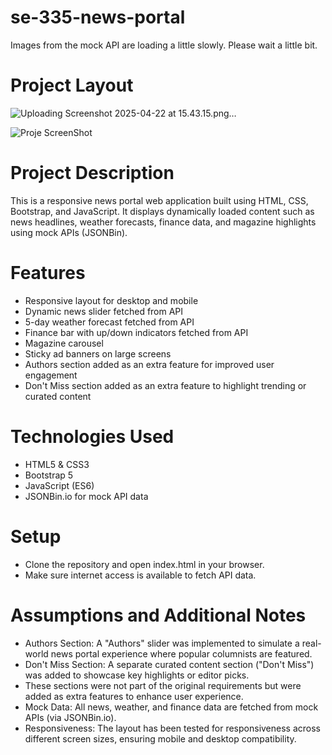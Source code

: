# se-335-news-portal

Images from the mock API are loading a little slowly. Please wait a little bit.

# Project Layout

![Uploading Screenshot 2025-04-22 at 15.43.15.png…]()

![Proje ScreenShot](news-portal/assets/Project_SS.png)

# Project Description

This is a responsive news portal web application built using HTML, CSS, Bootstrap, and JavaScript. It displays dynamically loaded content such as news headlines, weather forecasts, finance data, and magazine highlights using mock APIs (JSONBin).

# Features

- Responsive layout for desktop and mobile
- Dynamic news slider fetched from API
- 5-day weather forecast fetched from API
- Finance bar with up/down indicators fetched from API
- Magazine carousel
- Sticky ad banners on large screens
- Authors section added as an extra feature for improved user engagement
- Don't Miss section added as an extra feature to highlight trending or curated content

# Technologies Used

- HTML5 & CSS3
- Bootstrap 5
- JavaScript (ES6)
- JSONBin.io for mock API data

# Setup

- Clone the repository and open index.html in your browser.
- Make sure internet access is available to fetch API data.

# Assumptions and Additional Notes

- Authors Section: A "Authors" slider was implemented to simulate a real-world news portal experience where popular columnists are featured.
- Don't Miss Section: A separate curated content section ("Don't Miss") was added to showcase key highlights or editor picks.
- These sections were not part of the original requirements but were added as extra features to enhance user experience.
- Mock Data: All news, weather, and finance data are fetched from mock APIs (via JSONBin.io).
- Responsiveness: The layout has been tested for responsiveness across different screen sizes, ensuring mobile and desktop compatibility.

